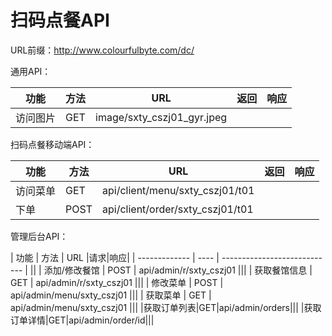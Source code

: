 # 扫码点餐API

URL前缀：http://www.colourfulbyte.com/dc/



通用API：

| 功能     | 方法 | URL                        | 返回 | 响应 |
| -------- | ---- | -------------------------- | ---- | ---- |
| 访问图片 | GET  | image/sxty_cszj01_gyr.jpeg |      |      |



扫码点餐移动端API：

| 功能     | 方法 | URL                              | 返回 | 响应 |
| -------- | ---- | -------------------------------- | ---- | ---- |
| 访问菜单 | GET  | api/client/menu/sxty_cszj01/t01  |      |      |
| 下单     | POST | api/client/order/sxty_cszj01/t01 |      |      |



管理后台API：

| 功能          | 方法 | URL                   |请求|响应|
| ------------- | ---- | ---------------------------- | ||
| 添加/修改餐馆 | POST | api/admin/r/sxty_cszj01    |||
| 获取餐馆信息  | GET  | api/admin/r/sxty_cszj01    |||
| 修改菜单      | POST | api/admin/menu/sxty_cszj01 |||
| 获取菜单      | GET  | api/admin/menu/sxty_cszj01 |||
|获取订单列表|GET|api/admin/orders|||
|获取订单详情|GET|api/admin/order/id|||

